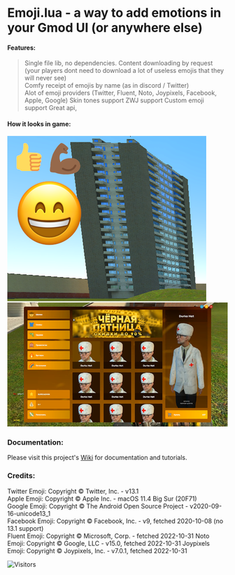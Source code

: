 # Emoji.lua - a way to add emotions in your Gmod UI (or anywhere else)

#### Features:
> Single file lib, no dependencies.
> Content downloading by request (your players dont need to download a lot of useless emojis that they will never see)  
> Comfy receipt of emojis by name (as in discord / Twitter)  
> Alot of emoji providers (Twitter, Fluent, Noto, Joypixels, Facebook, Apple, Google)
> Skin tones support
> ZWJ support
> Custom emoji support
> Great api, 

#### How it looks in game:
![Preview](https://raw.githubusercontent.com/Be1zebub/Emoji.lua/main/preview/ingame.png)  
![Preview in practice](https://raw.githubusercontent.com/Be1zebub/Emoji.lua/main/preview/in_practice.png)  

### Documentation:

Please visit this project's [Wiki](https://github.com/Be1zebub/Emoji.lua/wiki) for documentation and tutorials.

### Credits:

Twitter Emoji: Copyright © Twitter, Inc. - v13.1  
Apple Emoji: Copyright © Apple Inc. - macOS 11.4 Big Sur (20F71)  
Google Emoji: Copyright © The Android Open Source Project - v2020-09-16-unicode13_1  
Facebook Emoji: Copyright © Facebook, Inc. - v9, fetched 2020-10-08 (no 13.1 support)  
Fluent Emoji: Copyright © Microsoft, Corp. - fetched 2022-10-31
Noto Emoji: Copyright © Google, LLC - v15.0, fetched 2022-10-31
Joypixels Emoji: Copyright © Joypixels, Inc. - v7.0.1, fetched 2022-10-31

<img alt="Visitors" src="https://visitor-badge.laobi.icu/badge?page_id=Be1zebub.Emoji.lua"/> 
